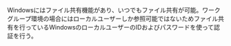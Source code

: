Windowsにはファイル共有機能があり、いつでもファイル共有が可能。ワークグループ環境の場合にはローカルユーザーしか参照可能ではないためファイル共有を行っているWindowsのローカルユーザーのIDおよびパスワードを使って認証を行う。
